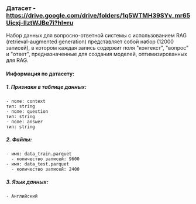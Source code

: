 ### Датасет - https://drive.google.com/drive/folders/1q5WTMH39SYv_mr65Uicxj-IlztWJBe7i?hl=ru

Набор данных для вопросно-ответной системы с использованием RAG (retrieval-augmented generation) представляет собой набор (12000 записей), 
в котором каждая запись содержит поля "контекст", "вопрос" и "ответ", предназначенные для создания моделей, оптимизированных для RAG.

#### Информация по датасету:
  ##### 1. Признаки в таблице данных:
    - поле: context
    тип: string
    - поле: question
    тип: string
    - поле: answer
    тип: string
  ##### 2. Файлы:
    - имя: data_train.parquet
      - количество записей: 9600
    - имя: data_test.parquet
      - количество записей: 2400
  ##### 3. Язык данных:
    - Английский
